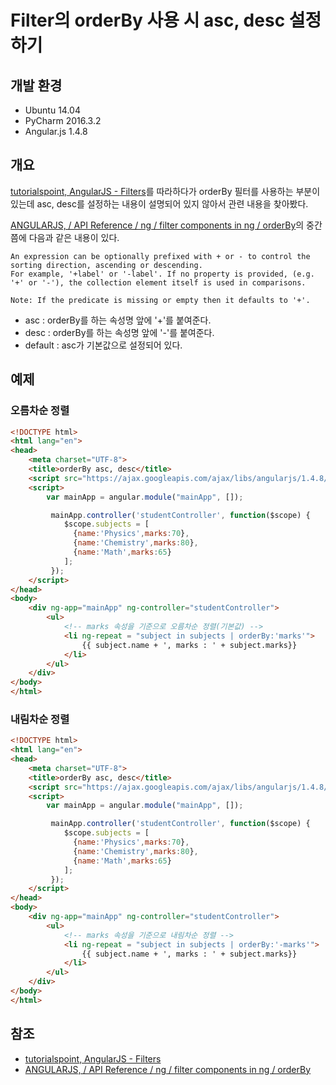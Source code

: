 # Filter의 orderBy 사용 시 asc, desc 설정하기

## 개발 환경

* Ubuntu 14.04
* PyCharm 2016.3.2
* Angular.js 1.4.8

## 개요

[tutorialspoint, AngularJS - Filters](https://www.tutorialspoint.com/angularjs/angularjs_filters.htm)를 따라하다가 orderBy 필터를 사용하는 부분이 있는데
asc, desc를 설정하는 내용이 설명되어 있지 않아서 관련 내용을 찾아봤다.

[ANGULARJS, / API Reference / ng / filter components in ng / orderBy](https://docs.angularjs.org/api/ng/filter/orderBy)의 중간쯤에 다음과 같은 내용이 있다.

```
An expression can be optionally prefixed with + or - to control the sorting direction, ascending or descending.
For example, '+label' or '-label'. If no property is provided, (e.g. '+' or '-'), the collection element itself is used in comparisons.

Note: If the predicate is missing or empty then it defaults to '+'.
```

* asc : orderBy를 하는 속성명 앞에 '+'를 붙여준다.
* desc : orderBy를 하는 속성명 앞에 '-'를 붙여준다.
* default : asc가 기본값으로 설정되어 있다.

## 예제

### 오름차순 정렬
```html
<!DOCTYPE html>
<html lang="en">
<head>
    <meta charset="UTF-8">
    <title>orderBy asc, desc</title>
    <script src="https://ajax.googleapis.com/ajax/libs/angularjs/1.4.8/angular.min.js"></script>
    <script>
        var mainApp = angular.module("mainApp", []);

         mainApp.controller('studentController', function($scope) {
            $scope.subjects = [
              {name:'Physics',marks:70},
              {name:'Chemistry',marks:80},
              {name:'Math',marks:65}
            ];
         });
    </script>
</head>
<body>
    <div ng-app="mainApp" ng-controller="studentController">
        <ul>
            <!-- marks 속성을 기준으로 오름차순 정렬(기본값) -->
            <li ng-repeat = "subject in subjects | orderBy:'marks'">
                {{ subject.name + ', marks : ' + subject.marks}}
            </li>
        </ul>
    </div>
</body>
</html>
```

### 내림차순 정렬
```html
<!DOCTYPE html>
<html lang="en">
<head>
    <meta charset="UTF-8">
    <title>orderBy asc, desc</title>
    <script src="https://ajax.googleapis.com/ajax/libs/angularjs/1.4.8/angular.min.js"></script>
    <script>
        var mainApp = angular.module("mainApp", []);

         mainApp.controller('studentController', function($scope) {
            $scope.subjects = [
              {name:'Physics',marks:70},
              {name:'Chemistry',marks:80},
              {name:'Math',marks:65}
            ];
         });
    </script>
</head>
<body>
    <div ng-app="mainApp" ng-controller="studentController">
        <ul>
            <!-- marks 속성을 기준으로 내림차순 정렬 -->
            <li ng-repeat = "subject in subjects | orderBy:'-marks'">
                {{ subject.name + ', marks : ' + subject.marks}}
            </li>
        </ul>
    </div>
</body>
</html>
```


## 참조

* [tutorialspoint, AngularJS - Filters](https://www.tutorialspoint.com/angularjs/angularjs_filters.htm)
* [ANGULARJS, / API Reference / ng / filter components in ng / orderBy](https://docs.angularjs.org/api/ng/filter/orderBy)

